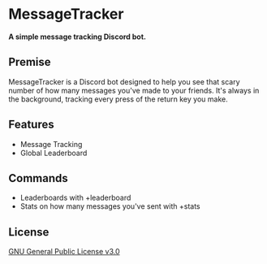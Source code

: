 # MessageTracker

**A simple message tracking Discord bot.**

## Premise

MessageTracker is a Discord bot designed to help you see that scary number of how many messages you've made to your friends. It's always in the background, tracking every 
press of the return key you make. 

## Features

- Message Tracking
- Global Leaderboard

## Commands

- Leaderboards with +leaderboard
- Stats on how many messages you've sent with +stats

## License

[GNU General Public License v3.0](https://choosealicense.com/licenses/gpl-3.0/#)
